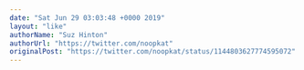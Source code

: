 ```yaml
---
date: "Sat Jun 29 03:03:48 +0000 2019"
layout: "like"
authorName: "Suz Hinton"
authorUrl: "https://twitter.com/noopkat"
originalPost: "https://twitter.com/noopkat/status/1144803627774595072"
---
```


